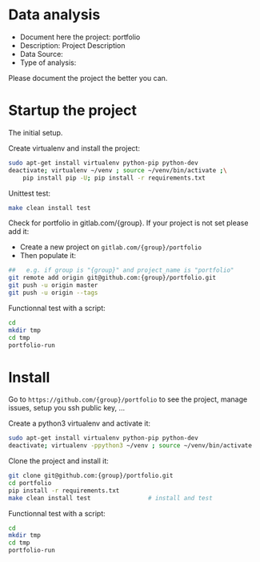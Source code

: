 # Data analysis
- Document here the project: portfolio
- Description: Project Description
- Data Source:
- Type of analysis:

Please document the project the better you can.

# Startup the project

The initial setup.

Create virtualenv and install the project:
```bash
sudo apt-get install virtualenv python-pip python-dev
deactivate; virtualenv ~/venv ; source ~/venv/bin/activate ;\
    pip install pip -U; pip install -r requirements.txt
```

Unittest test:
```bash
make clean install test
```

Check for portfolio in gitlab.com/{group}.
If your project is not set please add it:

- Create a new project on `gitlab.com/{group}/portfolio`
- Then populate it:

```bash
##   e.g. if group is "{group}" and project_name is "portfolio"
git remote add origin git@github.com:{group}/portfolio.git
git push -u origin master
git push -u origin --tags
```

Functionnal test with a script:

```bash
cd
mkdir tmp
cd tmp
portfolio-run
```

# Install

Go to `https://github.com/{group}/portfolio` to see the project, manage issues,
setup you ssh public key, ...

Create a python3 virtualenv and activate it:

```bash
sudo apt-get install virtualenv python-pip python-dev
deactivate; virtualenv -ppython3 ~/venv ; source ~/venv/bin/activate
```

Clone the project and install it:

```bash
git clone git@github.com:{group}/portfolio.git
cd portfolio
pip install -r requirements.txt
make clean install test                # install and test
```
Functionnal test with a script:

```bash
cd
mkdir tmp
cd tmp
portfolio-run
```
